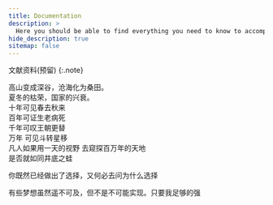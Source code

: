 ```yaml
---
title: Documentation
description: >
  Here you should be able to find everything you need to know to accomplish the most common tasks when blogging with Hydejack.
hide_description: true
sitemap: false
---
```


文献资料(预留)
{:.note}

高山变成深谷，沧海化为桑田。   
夏冬的枯荣，国家的兴衰。   
十年可见春去秋来   
百年可证生老病死   
千年可叹王朝更替   
万年 可见斗转星移   
凡人如果用一天的视野 去窥探百万年的天地   
是否就如同井底之蛙  

你既然已经做出了选择，又何必去问为什么选择  

有些梦想虽然遥不可及，但不是不可能实现。只要我足够的强  
